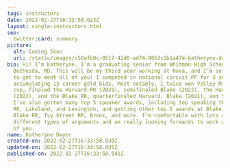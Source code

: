 ```yaml
---
tags: instructors
date: 2022-02-27T16:33:58.023Z
layout: single-instructors.html
seo:
  twitter:card: summary
picture:
  alt: Coming Soon
  url: /static/images/c50afb0c-0517-42d0-ad74-9863c1b1a47d-katheryne-dwyer.jpeg
bio: Hi! I’m Katheryne. I’m a graduating senior from Whitman High School in
  Bethesda, MD. This will be my third year working at Nova, and I’m so excited
  to get to meet all of you! I competed in national circuit PF for 3 years,
  accumulating 13 career gold bids. Most notably, I twice won Valley Mid America
  cup, finaled the Harvard RR (2021), semifinaled Blake (2022), the Harvard RR
  (2022), and the Blake RR, quarterfinaled Harvard, Blake (2021), and Stanford.
  I’ve also gotten many top 5 speaker awards, including top speaking the Harvard
  RR, Lakeland, and Lexington, and getting other top 5 awards at Blake, the
  Blake RR, Ivy Street RR, Bronx, and more. I’m comfortable with lots of
  different types of arguments and am really looking forwards to work with all
  of you.
name: Katheryne Dwyer
created-on: 2022-02-27T16:33:58.030Z
updated-on: 2022-02-27T16:33:58.035Z
published-on: 2022-02-27T16:33:58.041Z
---
```

